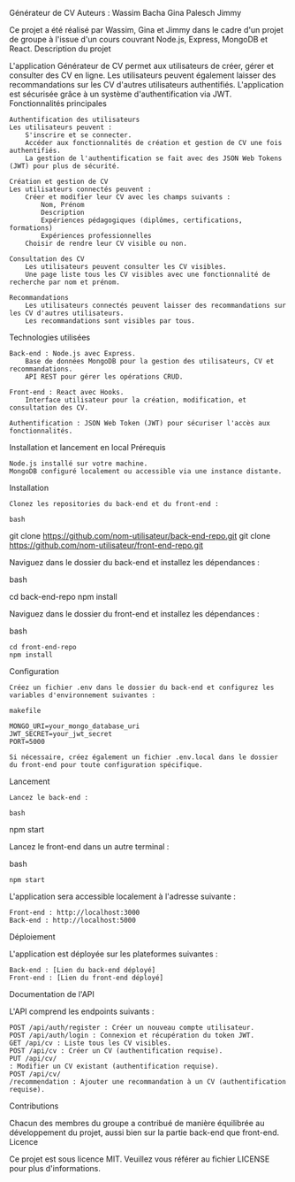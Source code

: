 Générateur de CV
Auteurs :
Wassim Bacha
Gina Palesch
Jimmy

Ce projet a été réalisé par Wassim, Gina et Jimmy dans le cadre d'un projet de groupe à l'issue d'un cours couvrant Node.js, Express, MongoDB et React.
Description du projet

L'application Générateur de CV permet aux utilisateurs de créer, gérer et consulter des CV en ligne. Les utilisateurs peuvent également laisser des recommandations sur les CV d'autres utilisateurs authentifiés. L'application est sécurisée grâce à un système d'authentification via JWT.
Fonctionnalités principales

    Authentification des utilisateurs
    Les utilisateurs peuvent :
        S'inscrire et se connecter.
        Accéder aux fonctionnalités de création et gestion de CV une fois authentifiés.
        La gestion de l'authentification se fait avec des JSON Web Tokens (JWT) pour plus de sécurité.

    Création et gestion de CV
    Les utilisateurs connectés peuvent :
        Créer et modifier leur CV avec les champs suivants :
            Nom, Prénom
            Description
            Expériences pédagogiques (diplômes, certifications, formations)
            Expériences professionnelles
        Choisir de rendre leur CV visible ou non.

    Consultation des CV
        Les utilisateurs peuvent consulter les CV visibles.
        Une page liste tous les CV visibles avec une fonctionnalité de recherche par nom et prénom.

    Recommandations
        Les utilisateurs connectés peuvent laisser des recommandations sur les CV d'autres utilisateurs.
        Les recommandations sont visibles par tous.

Technologies utilisées

    Back-end : Node.js avec Express.
        Base de données MongoDB pour la gestion des utilisateurs, CV et recommandations.
        API REST pour gérer les opérations CRUD.

    Front-end : React avec Hooks.
        Interface utilisateur pour la création, modification, et consultation des CV.

    Authentification : JSON Web Token (JWT) pour sécuriser l'accès aux fonctionnalités.

Installation et lancement en local
Prérequis

    Node.js installé sur votre machine.
    MongoDB configuré localement ou accessible via une instance distante.

Installation

    Clonez les repositories du back-end et du front-end :

    bash

git clone https://github.com/nom-utilisateur/back-end-repo.git
git clone https://github.com/nom-utilisateur/front-end-repo.git

Naviguez dans le dossier du back-end et installez les dépendances :

bash

cd back-end-repo
npm install

Naviguez dans le dossier du front-end et installez les dépendances :

bash

    cd front-end-repo
    npm install

Configuration

    Créez un fichier .env dans le dossier du back-end et configurez les variables d'environnement suivantes :

    makefile

    MONGO_URI=your_mongo_database_uri
    JWT_SECRET=your_jwt_secret
    PORT=5000

    Si nécessaire, créez également un fichier .env.local dans le dossier du front-end pour toute configuration spécifique.

Lancement

    Lancez le back-end :

    bash

npm start

Lancez le front-end dans un autre terminal :

bash

    npm start

L'application sera accessible localement à l'adresse suivante :

    Front-end : http://localhost:3000
    Back-end : http://localhost:5000

Déploiement

L'application est déployée sur les plateformes suivantes :

    Back-end : [Lien du back-end déployé]
    Front-end : [Lien du front-end déployé]

Documentation de l'API

L'API comprend les endpoints suivants :

    POST /api/auth/register : Créer un nouveau compte utilisateur.
    POST /api/auth/login : Connexion et récupération du token JWT.
    GET /api/cv : Liste tous les CV visibles.
    POST /api/cv : Créer un CV (authentification requise).
    PUT /api/cv/
    : Modifier un CV existant (authentification requise).
    POST /api/cv/
    /recommendation : Ajouter une recommandation à un CV (authentification requise).

Contributions

Chacun des membres du groupe a contribué de manière équilibrée au développement du projet, aussi bien sur la partie back-end que front-end.
Licence

Ce projet est sous licence MIT. Veuillez vous référer au fichier LICENSE pour plus d'informations.
